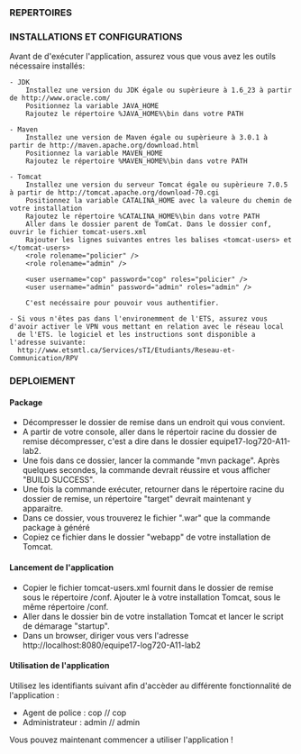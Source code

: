 
<h3>REPERTOIRES</h3>
  
 <h3>INSTALLATIONS ET CONFIGURATIONS</h3>
 
 Avant de d'exécuter l'application, assurez vous que vous avez les outils nécessaire installés:

    - JDK
        Installez une version du JDK égale ou supèrieure à 1.6_23 à partir de http://www.oracle.com/
        Positionnez la variable JAVA_HOME
        Rajoutez le répertoire %JAVA_HOME%\bin dans votre PATH
        
    - Maven
        Installez une version de Maven égale ou supèrieure à 3.0.1 à partir de http://maven.apache.org/download.html
        Positionnez la variable MAVEN_HOME
        Rajoutez le répertoire %MAVEN_HOME%\bin dans votre PATH
        
    - Tomcat
        Installez une version du serveur Tomcat égale ou supèrieure 7.0.5 à partir de http://tomcat.apache.org/download-70.cgi
        Positionnez la variable CATALINA_HOME avec la valeure du chemin de votre installation
        Rajoutez le répertoire %CATALINA_HOME%\bin dans votre PATH
        Aller dans le dossier parent de TomCat. Dans le dossier conf, ouvrir le fichier tomcat-users.xml
        Rajouter les lignes suivantes entres les balises <tomcat-users> et </tomcat-users>
        <role rolename="policier" />
        <role rolename="admin" />
        
        <user username="cop" password="cop" roles="policier" />
        <user username="admin" password="admin" roles="admin" />
        
        C'est necéssaire pour pouvoir vous authentifier.
        
    - Si vous n'êtes pas dans l'environemment de l'ETS, assurez vous d'avoir activer le VPN vous mettant en relation avec le réseau local
      de l'ETS. le logiciel et les instructions sont disponible a l'adresse suivante: 
      http://www.etsmtl.ca/Services/sTI/Etudiants/Reseau-et-Communication/RPV

<h3>DEPLOIEMENT</h3>  
  <h4>Package</h4>
    <ul>
      <li>Décompresser le dossier de remise dans un endroit qui vous convient.</li>
      <li>A partir de votre console, aller dans le répertoir racine du dossier de remise décompresser, c'est a dire dans le dossier equipe17-log720-A11-lab2.</li>
      <li>Une fois dans ce dossier, lancer la commande "mvn package". Après quelques secondes, la commande devrait réussire et vous afficher "BUILD SUCCESS".</li>
      <li>Une fois la commande exécuter, retourner dans le répertoire racine du dossier de remise, un répertoire "target" devrait maintenant y apparaitre.</li>
      <li>Dans ce dossier, vous trouverez le fichier ".war" que la commande package à généré</li>
      <li>Copiez ce fichier dans le dossier "webapp" de votre installation de Tomcat.</li>
    </ul>
  
  <h4>Lancement de l'application</h4>
  <ul>
    <li>Copier le fichier tomcat-users.xml fournit dans le dossier de remise sous le répertoire /conf. Ajouter le à votre installation Tomcat, sous le même répertoire /conf.</li>
    <li>Aller dans le dossier bin de votre installation Tomcat et lancer le script de démarage "startup".</li>
    <li>Dans un browser, diriger vous vers l'adresse http://localhost:8080/equipe17-log720-A11-lab2</li>
  </ul>

  <h4>Utilisation de l'application</h4>
    Utilisez les identifiants suivant afin d'accèder au différente fonctionnalité de l'application :
    <ul>
      <li>Agent de police : cop // cop</li>
      <li>Administrateur : admin // admin</li>
    </ul>
  
Vous pouvez maintenant commencer a utiliser l'application !